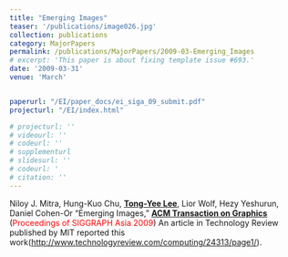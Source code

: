 ```yaml
---
title: "Emerging Images"
teaser: '/publications/image026.jpg'
collection: publications
category: MajorPapers
permalink: /publications/MajorPapers/2009-03-Emerging_Images
# excerpt: 'This paper is about fixing template issue #693.'
date: '2009-03-31'
venue: 'March'


paperurl: "/EI/paper_docs/ei_siga_09_submit.pdf"
projecturl: "/EI/index.html"

# projecturl: ''
# videourl: ''
# codeurl: ''
# supplementurl
# slidesurl: ''
# codeurl: '
# citation: ''
---
```


Niloy J. Mitra, Hung-Kuo Chu, <strong><u>Tong-Yee Lee</u></strong>, Lior Wolf, Hezy Yeshurun, Daniel Cohen-Or “Emerging Images,” <strong><u>ACM Transaction on Graphics</u></strong> (<span style="color:red">Proceedings of SIGGRAPH Asia 2009</span>) An article in Technology Review published by MIT reported this work(http://www.technologyreview.com/computing/24313/page1/).